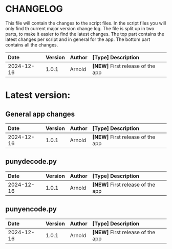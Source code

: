 # CHANGELOG
This file will contain the changes to the script files. In the script files you will only find th current major version change log. The file is split up in two parts, to make it easier to find the latest changes. The top part contains the latest changes per script and in general for the app. The bottom part contains all the changes.

| Date       | Version | Author  | **[Type]** Description                                                                |
|:-----------|:--------|:--------|:--------------------------------------------------------------------------------------|
| 2024-12-16 | 1.0.1   | Arnold  | **[NEW]** First release of the app

# Latest version:
## General app changes
| Date       | Version | Author  | **[Type]** Description                                                                |
|:-----------|:--------|:--------|:--------------------------------------------------------------------------------------|
| 2024-12-16 | 1.0.1   | Arnold  | **[NEW]** First release of the app

## punydecode.py
| Date       | Version | Author  | **[Type]** Description                                                                |
|:-----------|:--------|:--------|:--------------------------------------------------------------------------------------|
| 2024-12-16 | 1.0.1   | Arnold  | **[NEW]** First release of the app

## punyencode.py
| Date       | Version | Author  | **[Type]** Description                                                                |
|:-----------|:--------|:--------|:--------------------------------------------------------------------------------------|
| 2024-12-16 | 1.0.1   | Arnold  | **[NEW]** First release of the app

